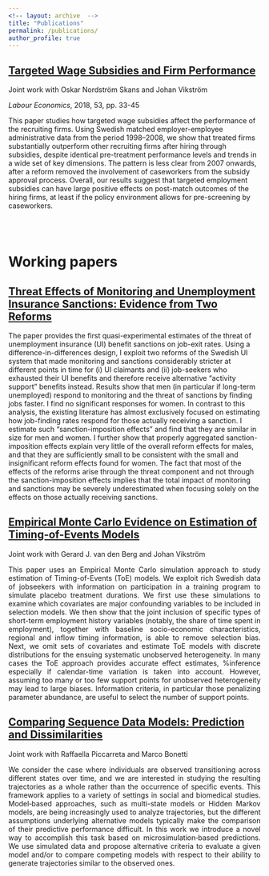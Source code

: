 ```yaml
---
<!-- layout: archive  -->
title: "Publications"
permalink: /publications/
author_profile: true
---
```



## [Targeted Wage Subsidies and Firm Performance](https://www.sciencedirect.com/science/article/pii/S0927537118300320)

Joint work with Oskar Nordström Skans and Johan Vikström

_Labour Economics_, 2018, 53, pp. 33-45

This paper studies how targeted wage subsidies affect the performance of the recruiting firms. Using Swedish matched employer-employee administrative data from the period 1998–2008, we show that treated firms substantially outperform other recruiting firms after hiring through subsidies, despite identical pre-treatment performance levels and trends in a wide set of key dimensions. The pattern is less clear from 2007 onwards, after a reform removed the involvement of caseworkers from the subsidy approval process. Overall, our results suggest that targeted employment subsidies can have large positive effects on post-match outcomes of the hiring firms, at least if the policy environment allows for pre-screening by caseworkers. 

<!-- {% if author.googlescholar %}
  You can also find my articles on <u><a href="{{author.googlescholar}}">my Google Scholar profile</a>.</u>
{% endif %}

{% include base_path %}

{% for post in site.publications reversed %}
  {% include archive-single.html %}
{% endfor %} -->



<br><br>  <!--  ADDITIONAL SPACE -->



Working papers 
===============


## [Threat Effects of Monitoring and Unemployment Insurance Sanctions: Evidence from Two Reforms](/files/lombardi_jmp.pdf?dl=0)

The paper provides the first quasi-experimental estimates of the threat of unemployment insurance (UI) benefit sanctions on job-exit rates. 
Using a difference-in-differences design, I exploit two reforms of the Swedish UI system that made monitoring and sanctions considerably stricter at different points in time for (i) UI claimants and (ii) job-seekers who exhausted their UI benefits and therefore receive alternative “activity support” benefits instead. 
Results show that men (in particular if long-term unemployed) respond to monitoring and the threat of sanctions by finding jobs faster. I find no significant responses for women. 
In contrast to this analysis, the existing literature has almost exclusively focused on estimating how job-finding rates respond for those actually receiving a sanction. 
I estimate such “sanction-imposition effects” and find that they are similar in size for men and women. 
I further show that properly aggregated sanction-imposition effects explain very little of the overall reform effects for males, and that they are sufficiently small to be consistent with the small and insignificant reform effects found for women. 
The fact that most of the effects of the reforms arise through the threat component and not through the sanction-imposition effects implies that the total impact of monitoring and sanctions may be severely underestimated when focusing solely on the effects on those actually receiving sanctions.



## [Empirical Monte Carlo Evidence on Estimation of Timing-of-Events Models](/files/empirical_mc_ToE.pdf?dl=0)

<!-- Joint work with Gerard J. van den Berg and Johan Vikström -- <span style="text-decoration:underline; color:blue"> [working paper](https://www.dropbox.com/s/4zdd805pkc86uf9/empirical_mc_ToE.pdf?dl=0) </span>
 -->
 
Joint work with Gerard J. van den Berg and Johan Vikström

<div style="text-align: justify"> 
This paper uses an Empirical Monte Carlo simulation approach to study estimation of Timing-of-Events (ToE) models.
We exploit rich Swedish data of jobseekers with information on participation in a training program to simulate placebo treatment durations.
We first use these simulations to examine which covariates are major confounding variables to be included in selection models.
We then show that the joint inclusion of specific types of short-term employment history variables (notably, the share of time spent in employment), together with baseline socio-economic characteristics,
regional and inflow timing information, is able to remove selection bias. Next, we omit sets of covariates and estimate ToE models with discrete distributions for the ensuing systematic unobserved heterogeneity. In many cases the ToE approach provides accurate effect estimates, %inference
especially if calendar-time variation is taken into account.
However, assuming too many or too few support points for unobserved heterogeneity may lead to large biases.
Information criteria, in particular those penalizing parameter abundance, are useful to select the number of support points.
</div>

<!-- 
<div style="text-align: justify"> 
This paper uses an Empirical Monte Carlo simulation design to study the specfification of the Timing-of-Events (ToE) model, one of the leading approaches in dynamic treatment evaluation. 
We exploit rich Swedish data on unemployed individuals with information on participation in a training program to simulate placebo treatment durations. 
We then estimate ToE models by omitting some of the covariates previously used to simulate the placebo treatments. 
This generates unobserved heterogeneity correlated across the treatment ad outcome durations. 
When estimating ToE models, we use a discrete distribution for the unobserved heterogeneity, and we compare different specifications of the model. 
We find that the model performs well, in particular when time-varying covariates in the form of calendar-time variation are exploited for identification. 
For the discrete support distribution of the unobserved heterogeneity, we find that both too many mass points and too few mass points lead to large bias. 
We also find that information criteria that penalize parameter abundance are a very useful way to select the number of support points.
</div>
-->



## [Comparing Sequence Data Models: Prediction and Dissimilarities](http://www.dondena.unibocconi.it/wps/wcm/connect/cdr/centro_dondena/home/working+papers/working+paper+no.+113)

<!-- Joint work with Raffaella Piccarreta and Marco Bonetti -- <span style="text-decoration:underline; color:blue"> [working paper](http://www.dondena.unibocconi.it/wps/wcm/connect/cdr/centro_dondena/home/working+papers/working+paper+no.+113) </span> -->

Joint work with Raffaella Piccarreta and Marco Bonetti

<div style="text-align: justify"> 
We consider the case where individuals are observed transitioning across different states over time, and we are interested in studying the resulting trajectories as a whole rather than the occurrence of specific events. 
This framework applies to a variety of settings in social and biomedical studies. 
Model‐based approaches, such as multi-state models or Hidden Markov models, are being increasingly used to analyze trajectories, but the different assumptions underlying alternative models typically make the comparison of their predictive performance difficult. 
In this work we introduce a novel way to accomplish this task based on microsimulation‐based predictions. 
We use simulated data and propose alternative criteria to evaluate a given model and/or to compare competing models with respect to their ability to generate trajectories similar to the observed ones. 
</div>


